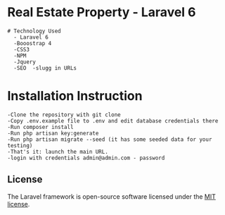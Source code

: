 
# Real Estate Property - Laravel 6 
    # Technology Used 
      - Laravel 6
      -Booostrap 4 
      -CSS3
      -NPM
      -Jquery
      -SEO  -slugg in URLs
      
# Installation Instruction

    -Clone the repository with git clone
    -Copy .env.example file to .env and edit database credentials there
    -Run composer install
    -Run php artisan key:generate
    -Run php artisan migrate --seed (it has some seeded data for your testing)
    -That's it: launch the main URL.
    -login with credentials admin@admin.com - password
## License

The Laravel framework is open-source software licensed under the [MIT license](https://opensource.org/licenses/MIT).
